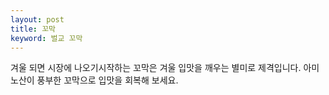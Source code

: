 ```yaml
---
layout: post
title: 꼬막
keyword: 벌교 꼬막
---
```


<p>겨울 되면 시장에 나오기시작하는 꼬막은 겨울 입맛을 깨우는 별미로 제격입니다. 아미노산이 풍부한 꼬막으로 입맛을 회복해 보세요.</p>